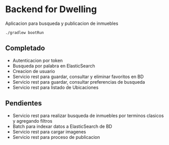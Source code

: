 

# Backend for Dwelling

Aplicacion para busqueda y publicacion de inmuebles
```
./gradlew bootRun
```

## Completado
- Autenticacion por token
- Busqueda por palabra en ElasticSearch
- Creacion de usuario
- Servicio rest para guardar, consultar y eliminar favoritos en BD
- Servicio rest para guardar, consultar preferencias de busqueda
- Servicio rest para listado de Ubicaciones


## Pendientes

- Servicio rest para realizar busqueda de inmuebles por terminos clasicos y agregando filtros
- Batch para indexar datos a ElasticSearch de BD
- Servicio rest para cargar imagenes 
- Servicio rest para proceso de publicacion
